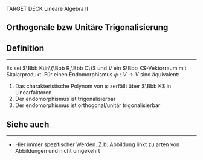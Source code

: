 
TARGET DECK
Lineare Algebra II

Orthogonale bzw Unitäre Trigonalisierung
--
## Definition
***
Es sei $\Bbb K\in\{\Bbb R,\Bbb C\}$ und $V$ ein $\Bbb K$-Vektorraum mit Skalarprodukt. Für einen Endomorphismus $\varphi:V\rightarrow V$ sind äquivalent:
1. Das charakteristische Polynom von $\varphi$ zerfällt über $\Bbb K$ in Linearfaktoren
2. Der endomorphismus ist trigonalisierbar
3. Der endomorphismus ist orthogonal/unitär trigonalisierbar
## Siehe auch
***
* Hier immer spezifischer Werden. Z.b. Abbildung linkt zu arten von Abbildungen und nicht umgekehrt
